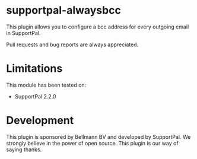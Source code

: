 # supportpal-alwaysbcc

This plugin allows you to configure a bcc address for every outgoing email
in SupportPal.

Pull requests and bug reports are always appreciated.

# Limitations

This module has been tested on:

* SupportPal 2.2.0

# Development

This plugin is sponsored by Bellmann BV and developed by SupportPal. We
strongly believe in the power of open source. This plugin is our way of
saying thanks.
